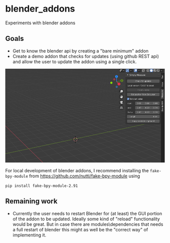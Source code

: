 # blender_addons

Experiments with blender addons

## Goals
* Get to know the blender api by creating a "bare minimum" addon
* Create a demo addon that checks for updates (using github REST api) and allow the user to update the addon using a single click.

![figure](docs/figures/just_a_figure.png)

For local development of blender addons, I recommend installing the `fake-bpy-module` from https://github.com/nutti/fake-bpy-module using

```
pip install fake-bpy-module-2.91
```

## Remaining work
* Currently the user needs to restart Blender for (at least) the GUI portion of the addon to be updated. Ideally some 
kind of "reload" functionality would be great. But in case there are modules\dependencies that needs a full restart of 
  blender this might as well be the "correct way" of implementing it. 
  
  